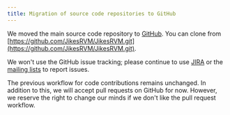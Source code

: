 ```yaml
---
title: Migration of source code repositories to GitHub
---
```


We moved the main source code repository to [GitHub](https://github.com/JikesRVM/JikesRVM). You can clone from [https://github.com/JikesRVM/JikesRVM.git](https://github.com/JikesRVM/JikesRVM.git).

We won't use the GitHub issue tracking; please continue to use [JIRA](https://xtenlang.atlassian.net/browse/RVM) or the [mailing lists](/MailingLists/) to report issues.

The previous workflow for code contributions remains unchanged. In addition to this, we will accept pull requests on GitHub for now. However, we reserve the right to change our minds if we don't like the pull request workflow.

